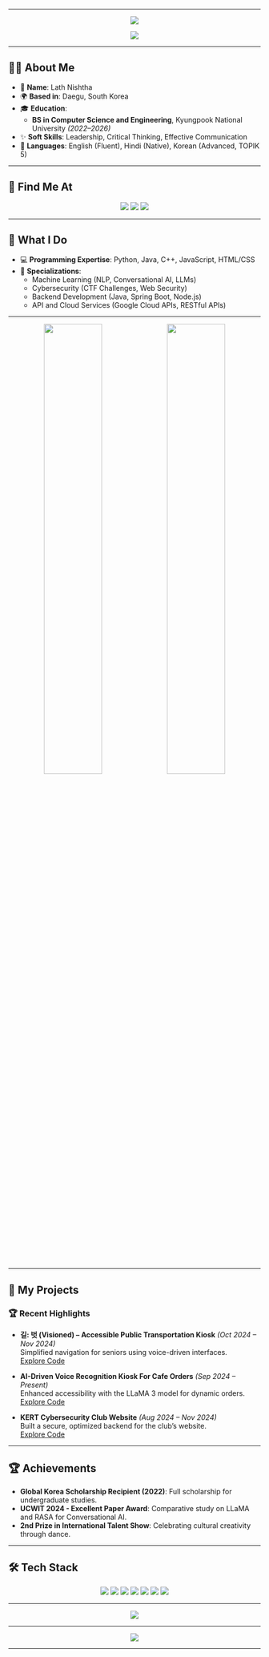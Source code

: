 
---

<p align="center">
  <img src="https://capsule-render.vercel.app/api?type=waving&color=gradient&height=200&section=header&text=Welcome%20to%20Nishtha%20Lath's%20World&fontSize=30&fontAlignY=40" />
</p>

<p align="center">
  <img src="https://readme-typing-svg.herokuapp.com?font=Fira+Code&size=30&pause=1000&color=0078D4&center=true&vCenter=true&width=900&height=40&lines=Innovative+Coder.;Cybersecurity+Enthusiast.;AI+and+ML+Researcher.;Exploring+Endless+Possibilities.">
</p>

---

## 👩‍💻 **About Me**
- 🌟 **Name**: Lath Nishtha  
- 🌍 **Based in**: Daegu, South Korea  
- 🎓 **Education**:  
  - **BS in Computer Science and Engineering**, Kyungpook National University *(2022–2026)*  
- ✨ **Soft Skills**: Leadership, Critical Thinking, Effective Communication  
- 🌱 **Languages**: English (Fluent), Hindi (Native), Korean (Advanced, TOPIK 5)  

---

## 📄 **Find Me At**
<p align="center">
  <a href="https://www.linkedin.com/in/nishtha-lath-335206276/" target="_blank"><img src="https://img.shields.io/badge/LinkedIn-0077B5?style=for-the-badge&logo=linkedin&logoColor=white"></a>
  <a href="mailto:lathnishtha775@gmail.com" target="_blank"><img src="https://img.shields.io/badge/Email-D14836?style=for-the-badge&logo=gmail&logoColor=white"></a>
  <a href="[Resume.pdf](https://github.com/user-attachments/files/17968195/Resume.pdf)
" target="_blank"><img src="https://img.shields.io/badge/Resume-FFA500?style=for-the-badge&logo=adobeacrobatreader&logoColor=white"></a>
</p>

---

## 🌟 **What I Do**
- 💻 **Programming Expertise**: Python, Java, C++, JavaScript, HTML/CSS  
- 🧠 **Specializations**:  
  - Machine Learning (NLP, Conversational AI, LLMs)  
  - Cybersecurity (CTF Challenges, Web Security)  
  - Backend Development (Java, Spring Boot, Node.js)  
  - API and Cloud Services (Google Cloud APIs, RESTful APIs)  

---

<div align="center">
  <img src="https://github-readme-stats.vercel.app/api?username=NishthaLath&show_icons=true&theme=dracula&hide_border=true" width="48%">
  <img src="https://github-readme-stats.vercel.app/api/top-langs/?username=NishthaLath&layout=compact&theme=dracula&hide_border=true" width="48%">
</div>

---

## 🚀 **My Projects**
### 🏆 **Recent Highlights**
- **길: 벗 (Visioned) – Accessible Public Transportation Kiosk** *(Oct 2024 – Nov 2024)*  
  Simplified navigation for seniors using voice-driven interfaces.  
  [Explore Code](https://github.com/VISIONED-KNU)  

- **AI-Driven Voice Recognition Kiosk For Cafe Orders** *(Sep 2024 – Present)*  
  Enhanced accessibility with the LLaMA 3 model for dynamic orders.  
  [Explore Code](https://github.com/AI-coffee-Kiosk)  

- **KERT Cybersecurity Club Website** *(Aug 2024 – Nov 2024)*  
  Built a secure, optimized backend for the club’s website.  
  [Explore Code](https://github.com/NishthaLath/KERT_Backend)  

---

## 🏆 **Achievements**
- **Global Korea Scholarship Recipient (2022)**: Full scholarship for undergraduate studies.  
- **UCWIT 2024 - Excellent Paper Award**: Comparative study on LLaMA and RASA for Conversational AI.  
- **2nd Prize in International Talent Show**: Celebrating cultural creativity through dance.  

---

## 🛠️ **Tech Stack**
<div align="center">
  <img src="https://img.shields.io/badge/Python-3776AB?style=for-the-badge&logo=python&logoColor=white" />
  <img src="https://img.shields.io/badge/Java-007396?style=for-the-badge&logo=java&logoColor=white" />
  <img src="https://img.shields.io/badge/Node.js-339933?style=for-the-badge&logo=node.js&logoColor=white" />
  <img src="https://img.shields.io/badge/Spring_Boot-6DB33F?style=for-the-badge&logo=spring-boot&logoColor=white" />
  <img src="https://img.shields.io/badge/React-61DAFB?style=for-the-badge&logo=react&logoColor=white" />
  <img src="https://img.shields.io/badge/PyTorch-EE4C2C?style=for-the-badge&logo=pytorch&logoColor=white" />
  <img src="https://img.shields.io/badge/Docker-2496ED?style=for-the-badge&logo=docker&logoColor=white" />
</div>

---

<div align="center">
  <img src="https://github-profile-trophy.vercel.app/?username=NishthaLath&theme=radical&no-frame=true&column=5&margin-w=15" />
</div>

---

<p align="center">
  <img src="https://capsule-render.vercel.app/api?type=waving&color=gradient&height=200&section=footer&text=Keep%20Innovating!&fontSize=30&fontAlignY=65" />
</p>

---
